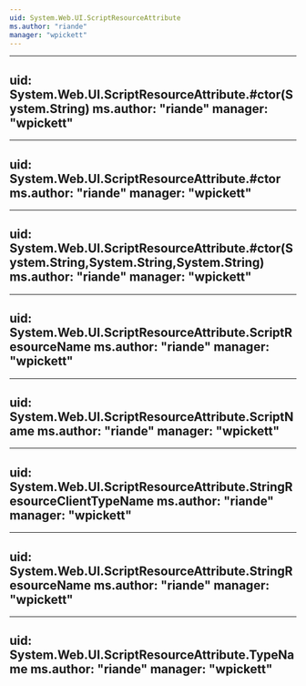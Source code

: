 ```yaml
---
uid: System.Web.UI.ScriptResourceAttribute
ms.author: "riande"
manager: "wpickett"
---
```


---
uid: System.Web.UI.ScriptResourceAttribute.#ctor(System.String)
ms.author: "riande"
manager: "wpickett"
---

---
uid: System.Web.UI.ScriptResourceAttribute.#ctor
ms.author: "riande"
manager: "wpickett"
---

---
uid: System.Web.UI.ScriptResourceAttribute.#ctor(System.String,System.String,System.String)
ms.author: "riande"
manager: "wpickett"
---

---
uid: System.Web.UI.ScriptResourceAttribute.ScriptResourceName
ms.author: "riande"
manager: "wpickett"
---

---
uid: System.Web.UI.ScriptResourceAttribute.ScriptName
ms.author: "riande"
manager: "wpickett"
---

---
uid: System.Web.UI.ScriptResourceAttribute.StringResourceClientTypeName
ms.author: "riande"
manager: "wpickett"
---

---
uid: System.Web.UI.ScriptResourceAttribute.StringResourceName
ms.author: "riande"
manager: "wpickett"
---

---
uid: System.Web.UI.ScriptResourceAttribute.TypeName
ms.author: "riande"
manager: "wpickett"
---
